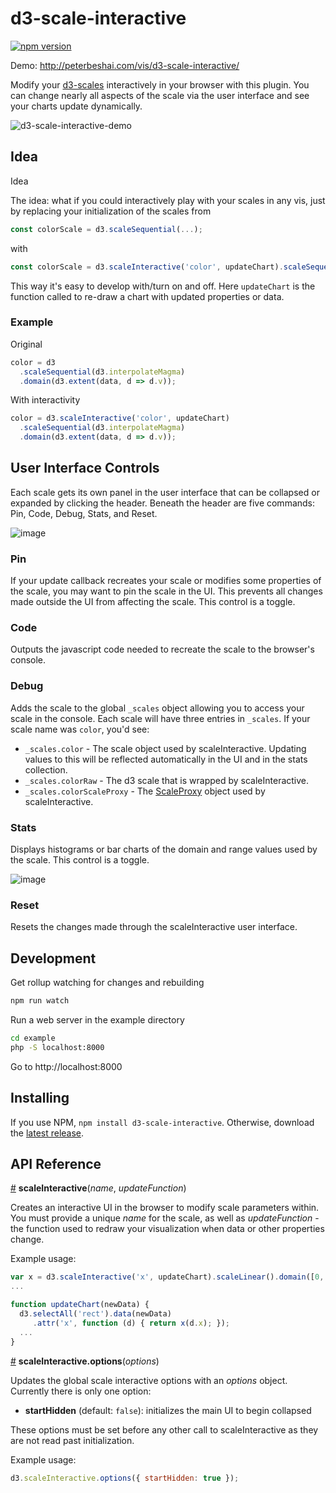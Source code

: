 # d3-scale-interactive

[![npm version](https://badge.fury.io/js/d3-scale-interactive.svg)](https://badge.fury.io/js/d3-scale-interactive)

Demo: http://peterbeshai.com/vis/d3-scale-interactive/

Modify your [d3-scales](https://github.com/d3/d3-scale) interactively in your browser with this plugin. You can change nearly all aspects of the scale via the user interface and see your charts update dynamically.

![d3-scale-interactive-demo](https://cloud.githubusercontent.com/assets/793847/18257484/5f7d617e-7392-11e6-8bd1-c49a4eca94d2.gif)

## Idea

Idea

The idea: what if you could interactively play with your scales in any vis, just by replacing your initialization of the scales from

```js
const colorScale = d3.scaleSequential(...);
```

with

```js
const colorScale = d3.scaleInteractive('color', updateChart).scaleSequential(...);
```

This way it's easy to develop with/turn on and off. Here `updateChart` is the function called to re-draw a chart with updated properties or data.

### Example
Original

```js
color = d3
  .scaleSequential(d3.interpolateMagma)
  .domain(d3.extent(data, d => d.v));
```

With interactivity

```js
color = d3.scaleInteractive('color', updateChart)
  .scaleSequential(d3.interpolateMagma)
  .domain(d3.extent(data, d => d.v));
```

## User Interface Controls

Each scale gets its own panel in the user interface that can be collapsed or expanded by clicking the header. Beneath the header are five commands: Pin, Code, Debug, Stats, and Reset. 

![image](https://cloud.githubusercontent.com/assets/793847/18295536/2cdd0ec0-7470-11e6-912e-176d906a59d8.png)

### Pin

If your update callback recreates your scale or modifies some properties of the scale, you may want to pin the scale in the UI. This prevents all changes made outside the UI from affecting the scale. This control is a toggle.

### Code

Outputs the javascript code needed to recreate the scale to the browser's console. 

### Debug

Adds the scale to the global `_scales` object allowing you to access your scale in the console. Each scale will have three entries in `_scales`. If your scale name was `color`, you'd see:

- `_scales.color` - The scale object used by scaleInteractive. Updating values to this will be reflected automatically in the UI and in the stats collection.
- `_scales.colorRaw` - The d3 scale that is wrapped by scaleInteractive.
- `_scales.colorScaleProxy` - The [ScaleProxy](https://github.com/pbeshai/d3-scale-interactive/blob/master/src/ScaleProxy.js) object used by scaleInteractive.

### Stats

Displays histograms or bar charts of the domain and range values used by the scale. This control is a toggle. 

![image](https://cloud.githubusercontent.com/assets/793847/18295496/f3636ee6-746f-11e6-8328-b6983458c883.png)

### Reset

Resets the changes made through the scaleInteractive user interface.


## Development

Get rollup watching for changes and rebuilding

```bash
npm run watch
```

Run a web server in the example directory

```bash
cd example
php -S localhost:8000
```

Go to http://localhost:8000


## Installing

If you use NPM, `npm install d3-scale-interactive`. Otherwise, download the [latest release](https://github.com/pbeshai/d3-scale-interactive/releases/latest).

## API Reference

<a href="#scale-interactive" name="scale-interactive">#</a> **scaleInteractive**(*name*, *updateFunction*)

Creates an interactive UI in the browser to modify scale parameters within. You must provide a unique *name* for the scale, as well as *updateFunction* - the function used to redraw your visualization when data or other properties change. 

Example usage:

```js
var x = d3.scaleInteractive('x', updateChart).scaleLinear().domain([0, 10]).range([15, 100]);
...

function updateChart(newData) {
  d3.selectAll('rect').data(newData)
     .attr('x', function (d) { return x(d.x); });
  ...
}

```


<a href="#scale-interactive-options" name="scale-interactive-options">#</a> **scaleInteractive.options**(*options*)

Updates the global scale interactive options with an *options* object. Currently there is only one option: 

- **startHidden** (default: `false`): initializes the main UI to begin collapsed
 
These options must be set before any other call to scaleInteractive as they are not read past initialization.

Example usage:

```js
d3.scaleInteractive.options({ startHidden: true });
```
